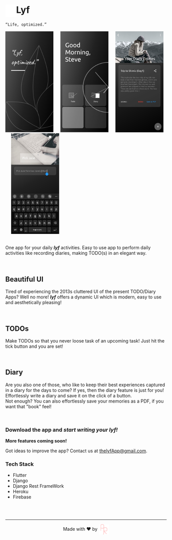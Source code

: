 <div>
    <img src="readmeAssets/lyf.svg" align="left" height=40> 
    <h1>Lyf</h1>
</div>

`“Life, optimized.”`

<div>
    <img src="readmeAssets/ds1.png" width=150> &emsp;
    <img src="readmeAssets/ds2.png" width=150> &emsp;
    <img src="readmeAssets/ds3.jpg" width=150 height=314.57> &emsp;
    <img src="readmeAssets/ds4.jpg" width=150 height=314.57> &emsp;
    <!-- <img src="readmeAssets/ds5.jpg" width=150 height=314.57> &emsp; -->
    <!-- <img src="readmeAssets/ds6.jpg" width=150 height/=314.57> &emsp; -->
</div>
</br>

One app for your daily _**lyf**_ activities. Easy to use app to perform daily activities like recording diaries, making TODO(s) in an elegant way.
<!-- and also record your health stats -->
</br>

## Beautiful UI
Tired of experiencing the 2013s cluttered UI of the present TODO/Diary Apps? Well no more! _**lyf**_ offers a dynamic UI which is modern, easy to use and aesthetically pleasing!

</br>

## TODOs
Make TODOs so that you never loose task of an upcoming task! Just hit the tick button and you are set!

</br>

## Diary
Are you also one of those, who like to keep their best experiences captured in a diary for the days to come? If yes, then the diary feature is just for you! Effortlessly write a diary and save it on the click of a button. 
<br/>
Not enough? You can also effortlessly save your memories as a PDF, if you want that "book" feel!

</br>

### Download the app and _**start writing your lyf!**_

**More features coming soon!** 

Got ideas to improve the app? Contact us at thelyfApp@gmail.com.
</br>

### Tech Stack
- Flutter 
- Django
- Django Rest FrameWork
- Heroku 
- Firebase

</br>
</br>

<div align=center>
    <hr>
    <p>Made with ❤️ by
        <a href="https://justary27.web.app">
            <img src="readmeAssets/justary27.png" align=center>
        </a>
    </p>
</div>